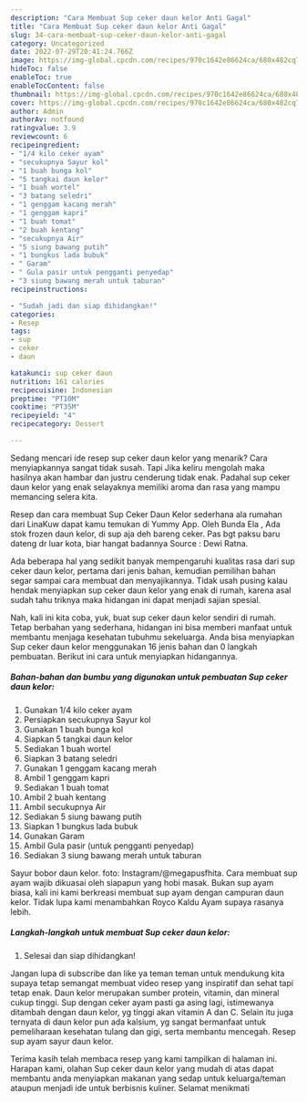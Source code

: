 ```yaml
---
description: "Cara Membuat Sup ceker daun kelor Anti Gagal"
title: "Cara Membuat Sup ceker daun kelor Anti Gagal"
slug: 34-cara-membuat-sup-ceker-daun-kelor-anti-gagal
category: Uncategorized
date: 2022-07-29T20:41:24.766Z
image: https://img-global.cpcdn.com/recipes/970c1642e86624ca/680x482cq70/sup-ceker-daun-kelor-foto-resep-utama.jpg
hideToc: false
enableToc: true
enableTocContent: false
thumbnail: https://img-global.cpcdn.com/recipes/970c1642e86624ca/680x482cq70/sup-ceker-daun-kelor-foto-resep-utama.jpg
cover: https://img-global.cpcdn.com/recipes/970c1642e86624ca/680x482cq70/sup-ceker-daun-kelor-foto-resep-utama.jpg
author: Admin
authorAv: notfound
ratingvalue: 3.9
reviewcount: 6
recipeingredient:
- "1/4 kilo ceker ayam"
- "secukupnya Sayur kol"
- "1 buah bunga kol"
- "5 tangkai daun kelor"
- "1 buah wortel"
- "3 batang seledri"
- "1 genggam kacang merah"
- "1 genggam kapri"
- "1 buah tomat"
- "2 buah kentang"
- "secukupnya Air"
- "5 siung bawang putih"
- "1 bungkus lada bubuk"
- " Garam"
- " Gula pasir untuk pengganti penyedap"
- "3 siung bawang merah untuk taburan"
recipeinstructions:

- "Sudah jadi dan siap dihidangkan!"
categories:
- Resep
tags:
- sup
- ceker
- daun

katakunci: sup ceker daun 
nutrition: 161 calories
recipecuisine: Indonesian
preptime: "PT10M"
cooktime: "PT35M"
recipeyield: "4"
recipecategory: Dessert

---
```



Sedang mencari ide resep sup ceker daun kelor yang menarik? Cara menyiapkannya sangat tidak susah. Tapi Jika keliru mengolah maka hasilnya akan hambar dan justru cenderung tidak enak. Padahal sup ceker daun kelor yang enak selayaknya memiliki aroma dan rasa yang mampu memancing selera kita.


Resep dan cara membuat Sup Ceker Daun Kelor sederhana ala rumahan dari LinaKuw dapat kamu temukan di Yummy App. Oleh Bunda Ela , Ada stok frozen daun kelor, di sup aja deh bareng ceker. Pas bgt paksu baru dateng dr luar kota, biar hangat badannya Source : Dewi Ratna.

Ada beberapa hal yang sedikit banyak mempengaruhi kualitas rasa dari sup ceker daun kelor, pertama dari jenis bahan, kemudian pemilihan bahan segar sampai cara membuat dan menyajikannya. Tidak usah pusing kalau hendak menyiapkan sup ceker daun kelor yang enak di rumah, karena asal sudah tahu triknya maka hidangan ini dapat menjadi sajian spesial.


Nah, kali ini kita coba, yuk, buat sup ceker daun kelor sendiri di rumah. Tetap berbahan yang sederhana, hidangan ini bisa memberi manfaat untuk membantu menjaga kesehatan tubuhmu sekeluarga. Anda bisa menyiapkan Sup ceker daun kelor menggunakan 16 jenis bahan dan 0 langkah pembuatan. Berikut ini cara untuk menyiapkan hidangannya.

<!--inarticleads1-->

##### Bahan-bahan dan bumbu yang digunakan untuk pembuatan Sup ceker daun kelor:

1. Gunakan 1/4 kilo ceker ayam
1. Persiapkan secukupnya Sayur kol
1. Gunakan 1 buah bunga kol
1. Siapkan 5 tangkai daun kelor
1. Sediakan 1 buah wortel
1. Siapkan 3 batang seledri
1. Gunakan 1 genggam kacang merah
1. Ambil 1 genggam kapri
1. Sediakan 1 buah tomat
1. Ambil 2 buah kentang
1. Ambil secukupnya Air
1. Sediakan 5 siung bawang putih
1. Siapkan 1 bungkus lada bubuk
1. Gunakan  Garam
1. Ambil  Gula pasir (untuk pengganti penyedap)
1. Sediakan 3 siung bawang merah untuk taburan


Sayur bobor daun kelor. foto: Instagram/@megapusfhita. Cara membuat sup ayam wajib dikuasai oleh siapapun yang hobi masak. Bukan sup ayam biasa, kali ini kami berkreasi membuat sup ayam dengan campuran daun kelor. Tidak lupa kami menambahkan Royco Kaldu Ayam supaya rasanya lebih. 

<!--inarticleads2-->

##### Langkah-langkah untuk membuat Sup ceker daun kelor:


1. Selesai dan siap dihidangkan!

Jangan lupa di subscribe dan like ya teman teman untuk mendukung kita supaya tetap semangat membuat video resep yang inspiratif dan sehat tapi tetap enak. Daun kelor merupakan sumber protein, vitamin, dan mineral cukup tinggi. Sup dengan ceker ayam pasti ga asing lagi, istimewanya ditambah dengan daun kelor, yg tinggi akan vitamin A dan C. Selain itu juga ternyata di daun kelor pun ada kalsium, yg sangat bermanfaat untuk pemeliharaan kesehatan tulang dan gigi, serta membantu mencegah. Resep sup ayam sayur daun kelor. 

Terima kasih telah membaca resep yang kami tampilkan di halaman ini. Harapan kami, olahan Sup ceker daun kelor yang mudah di atas dapat membantu anda menyiapkan makanan yang sedap untuk keluarga/teman ataupun menjadi ide untuk berbisnis kuliner. Selamat menikmati
